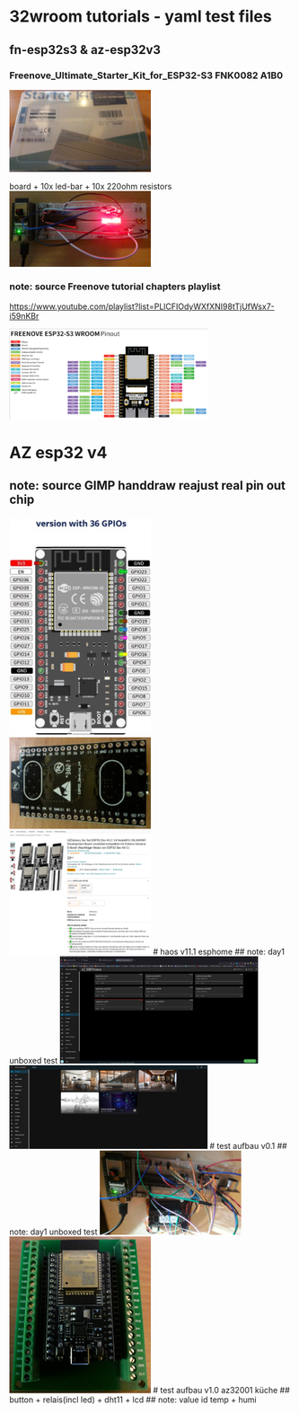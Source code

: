 # 32wroom tutorials - yaml test files 
## fn-esp32s3 & az-esp32v3 
### Freenove_Ultimate_Starter_Kit_for_ESP32-S3 FNK0082 A1B0 

<img src='ch0_ultimate_box_unboxed_close.jpg' width='50%'/>

board + 10x led-bar + 10x 220ohm resistors
<img src='ch0_ultimate_box_unboxed_board.jpg' width='50%'/>

### note: source Freenove tutorial chapters playlist
https://www.youtube.com/playlist?list=PLlCFIOdyWXfXNI98tTjUfWsx7-i59nKBr

<img src='ch0_esp32-s3_wroom+cam+2usb_pinout.png' width='70%'/>

# AZ esp32 v4
## note: source GIMP handdraw reajust real pin out chip

<img src='ch0_esp32-v4_wroom_pinout_az32.png' width='50%'/>
<img src='ch0_az32_pcb_bot.jpg' width='50%'/>
<img src='ch0_az_32chip.png' width='50%'/>
# haos v11.1 esphome
## note: day1 unboxed test 
<img src='ch0_esp32-s3_wroom+5x-az3200x+cb32_esphome-haos11.png' width='70%'/>

<img src='ch0_all_dht11room_esphome-haos11_sensors.png' width='70%'/>
# test aufbau v0.1 
## note: day1 unboxed test 
<img src='ch0_esp_test_aufbau.jpg' width='50%'/>

<img src='ch0_cb32_pcb_top.jpg' width='50%'/>
# test aufbau v1.0 az32001 küche 
## button + relais(incl led) + dht11 + lcd
## note: value id temp + humi
